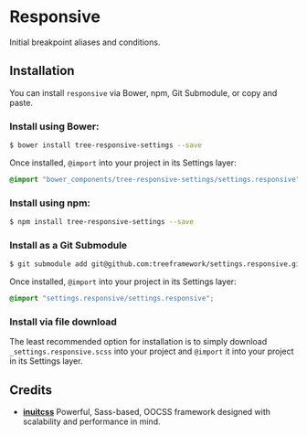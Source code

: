 # Responsive

Initial breakpoint aliases and conditions.

## Installation

You can install `responsive` via Bower, npm, Git Submodule, or copy and paste.

### Install using Bower:

```sh
$ bower install tree-responsive-settings --save
```

Once installed, `@import` into your project in its Settings layer:

```scss
@import "bower_components/tree-responsive-settings/settings.responsive";
```

### Install using npm:

```sh
$ npm install tree-responsive-settings --save
```

### Install as a Git Submodule

```sh
$ git submodule add git@github.com:treeframework/settings.responsive.git
```

Once installed, `@import` into your project in its Settings layer:

```scss
@import "settings.responsive/settings.responsive";
```

### Install via file download

The least recommended option for installation is to simply download
`_settings.responsive.scss` into your project and `@import` it into your project
in its Settings layer.

## Credits

* **[inuitcss](https://github.com/inuitcss)** Powerful, Sass-based, OOCSS
framework designed with scalability and performance in mind.
